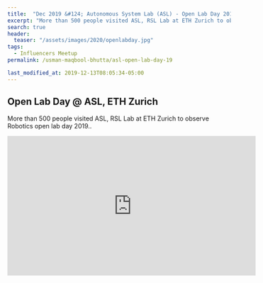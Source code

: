 ```yaml
---
title:  "Dec 2019 &#124; Autonomous System Lab (ASL) - Open Lab Day 2019"
excerpt: "More than 500 people visited ASL, RSL Lab at ETH Zurich to observe Robotics open lab day 2019."
search: true
header:
  teaser: "/assets/images/2020/openlabday.jpg"
tags: 
  - Influencers Meetup
permalink: /usman-maqbool-bhutta/asl-open-lab-day-19

last_modified_at: 2019-12-13T08:05:34-05:00
---
```

## Open Lab Day @ ASL, ETH Zurich
More than 500 people visited ASL, RSL Lab at ETH Zurich to observe Robotics open lab day 2019.. 
<iframe width="560" height="315" src="https://www.youtube.com/embed/tAIpNekx4iA" frameborder="0" allow="autoplay; encrypted-media" allowfullscreen></iframe>

